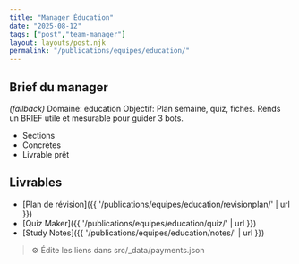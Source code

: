 ```yaml
---
title: "Manager Éducation"
date: "2025-08-12"
tags: ["post","team-manager"]
layout: layouts/post.njk
permalink: "/publications/equipes/education/"
---
```

## Brief du manager

*(fallback)* Domaine: education
Objectif: Plan semaine, quiz, fiches.
Rends un BRIEF utile et mesurable pour guider 3 bots.

- Sections
- Concrètes
- Livrable prêt

## Livrables
- [Plan de révision]({{ '/publications/equipes/education/revisionplan/' | url }})
- [Quiz Maker]({{ '/publications/equipes/education/quiz/' | url }})
- [Study Notes]({{ '/publications/equipes/education/notes/' | url }})

> ⚙️ Édite les liens dans src/_data/payments.json
